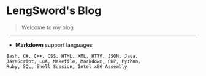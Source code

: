 # LengSword's Blog

> Welcome to my blog

---
- **Markdown** support languages
```
Bash, C#, C++, CSS, HTML, XML, HTTP, JSON, Java, 
JavaScript, Lua, Makefile, Markdown, PHP, Python, 
Ruby, SQL, Shell Session, Intel x86 Assembly
```
